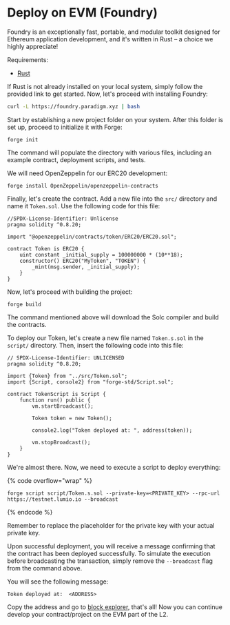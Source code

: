 # Deploy on EVM (Foundry)

Foundry is an exceptionally fast, portable, and modular toolkit designed for Ethereum application development, and it's written in Rust – a choice we highly appreciate!

Requirements:

* [Rust](https://www.rust-lang.org/tools/install)

If Rust is not already installed on your local system, simply follow the provided link to get started. Now, let's proceed with installing Foundry:

```sh
curl -L https://foundry.paradigm.xyz | bash
```

Start by establishing a new project folder on your system. After this folder is set up, proceed to initialize it with Forge:

```
forge init
```

The command will populate the directory with various files, including an example contract, deployment scripts, and tests.

We will need OpenZeppelin for our ERC20 development:

```
forge install OpenZeppelin/openzeppelin-contracts
```

Finally, let's create the contract. Add a new file into the `src/` directory and name it `Token.sol`. Use the following code for this file:

```solidity
//SPDX-License-Identifier: Unlicense
pragma solidity ^0.8.20;

import "@openzeppelin/contracts/token/ERC20/ERC20.sol";

contract Token is ERC20 {
    uint constant _initial_supply = 100000000 * (10**18);
    constructor() ERC20("MyToken", "TOKEN") {
        _mint(msg.sender, _initial_supply);
    }
}

```

Now, let's proceed with building the project:

```
forge build
```

The command mentioned above will download the Solc compiler and build the contracts.

To deploy our Token, let's create a new file named `Token.s.sol` in the `script/` directory. Then, insert the following code into this file:

```solidity
// SPDX-License-Identifier: UNLICENSED
pragma solidity ^0.8.20;

import {Token} from "../src/Token.sol";
import {Script, console2} from "forge-std/Script.sol";

contract TokenScript is Script {
    function run() public {
        vm.startBroadcast();

        Token token = new Token();

        console2.log("Token deployed at: ", address(token));

        vm.stopBroadcast();
    }
}

```

We're almost there. Now, we need to execute a script to deploy everything:

{% code overflow="wrap" %}
```
forge script script/Token.s.sol --private-key=<PRIVATE_KEY> --rpc-url https://testnet.lumio.io --broadcast
```
{% endcode %}

Remember to replace the placeholder for the private key with your actual private key.

Upon successful deployment, you will receive a message confirming that the contract has been deployed successfully. To simulate the execution before broadcasting the transaction, simply remove the `--broadcast` flag from the command above.

You will see the following message:

```
Token deployed at:  <ADDRESS>
```

Copy the address and go to [block explorer](../xlumio-block-explorer.md), that's all! Now you can continue develop your contract/project on the EVM part of the L2.
